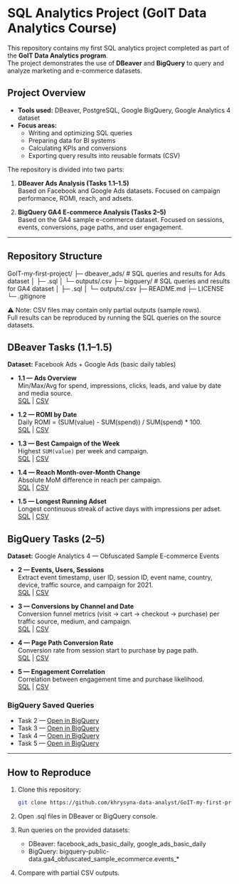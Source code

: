 # SQL Analytics Project (GoIT Data Analytics Course)

This repository contains my first SQL analytics project completed as part of the **GoIT Data Analytics program**.  
The project demonstrates the use of **DBeaver** and **BigQuery** to query and analyze marketing and e-commerce datasets.

## Project Overview

- **Tools used:** DBeaver, PostgreSQL, Google BigQuery, Google Analytics 4 dataset  
- **Focus areas:**  
  - Writing and optimizing SQL queries  
  - Preparing data for BI systems  
  - Calculating KPIs and conversions  
  - Exporting query results into reusable formats (CSV)

The repository is divided into two parts:

1. **DBeaver Ads Analysis (Tasks 1.1–1.5)**  
   Based on Facebook and Google Ads datasets. Focused on campaign performance, ROMI, reach, and adsets.  

2. **BigQuery GA4 E-commerce Analysis (Tasks 2–5)**  
   Based on the GA4 sample e-commerce dataset. Focused on sessions, events, conversions, page paths, and user engagement.

---

## Repository Structure
GoIT-my-first-project/
├─ dbeaver_ads/ # SQL queries and results for Ads dataset
│ ├─ .sql
│ └─ outputs/.csv
├─ bigquery/ # SQL queries and results for GA4 dataset
│ ├─ .sql
│ └─ outputs/.csv
├─ README.md
├─ LICENSE
└─ .gitignore

⚠️ Note: CSV files may contain only partial outputs (sample rows).  
Full results can be reproduced by running the SQL queries on the source datasets.

## DBeaver Tasks (1.1–1.5)

**Dataset:** Facebook Ads + Google Ads (basic daily tables)

- **1.1 — Ads Overview**  
  Min/Max/Avg for spend, impressions, clicks, leads, and value by date and media source.  
  [SQL](dbeaver_ads/task1_1_ads_overview.sql) | [CSV](dbeaver_ads/outputs/task1_1_ads_overview.csv)

- **1.2 — ROMI by Date**  
  Daily ROMI = (SUM(value) - SUM(spend)) / SUM(spend) * 100.  
  [SQL](dbeaver_ads/task1_2_romi_by_date.sql) | [CSV](dbeaver_ads/outputs/task1_2_romi_by_date.csv)

- **1.3 — Best Campaign of the Week**  
  Highest `SUM(value)` per week and campaign.  
  [SQL](dbeaver_ads/task1_3_best_campaign_week.sql) | [CSV](dbeaver_ads/outputs/task1_3_best_campaign_week.csv)

- **1.4 — Reach Month-over-Month Change**  
  Absolute MoM difference in reach per campaign.  
  [SQL](dbeaver_ads/task1_4_reach_mom_diff.sql) | [CSV](dbeaver_ads/outputs/task1_4_reach_mom_diff.csv)

- **1.5 — Longest Running Adset**  
  Longest continuous streak of active days with impressions per adset.  
  [SQL](dbeaver_ads/task1_5_longest_running_adset.sql) | [CSV](dbeaver_ads/outputs/task1_5_longest_running_adset.csv)


## BigQuery Tasks (2–5)

**Dataset:** Google Analytics 4 — Obfuscated Sample E-commerce Events

- **2 — Events, Users, Sessions**  
  Extract event timestamp, user ID, session ID, event name, country, device, traffic source, and campaign for 2021.  
  [SQL](bigquery/task2_events_users_sessions.sql) | [CSV](bigquery/outputs/task2_results.csv)

- **3 — Conversions by Channel and Date**  
  Conversion funnel metrics (visit → cart → checkout → purchase) per traffic source, medium, and campaign.  
  [SQL](bigquery/task3_conversions_by_channel.sql) | [CSV](bigquery/outputs/task3_results.csv)

- **4 — Page Path Conversion Rate**  
  Conversion rate from session start to purchase by page path.  
  [SQL](bigquery/task4_page_path_conversion.sql) | [CSV](bigquery/outputs/task4_results.csv)

- **5 — Engagement Correlation**  
  Correlation between engagement time and purchase likelihood.  
  [SQL](bigquery/task5_engagement_correlation.sql) | [CSV](bigquery/outputs/task5_results.csv)


### BigQuery Saved Queries
- Task 2 — [Open in BigQuery]([https://console.cloud.google.com/bigquery?savedQuery=XXXX](https://console.cloud.google.com/bigquery?ws=!1m7!1m6!12m5!1m3!1sstoried-pixel-469204-d9!2sus-central1!3sf40e7127-f51d-49f6-b931-6e0e14c6607f!2e1))
- Task 3 — [Open in BigQuery]([https://console.cloud.google.com/bigquery?savedQuery=YYYY](https://console.cloud.google.com/bigquery?ws=!1m7!1m6!12m5!1m3!1sstoried-pixel-469204-d9!2sus-central1!3sce17fffe-b19b-4eec-92c6-11d6c3d619aa!2e1))
- Task 4 — [Open in BigQuery]([https://console.cloud.google.com/bigquery?savedQuery=ZZZZ](https://console.cloud.google.com/bigquery?ws=!1m7!1m6!12m5!1m3!1sstoried-pixel-469204-d9!2sus-central1!3s5ed2029e-c512-47cc-98aa-aa74656c62aa!2e1))
- Task 5 — [Open in BigQuery]([https://console.cloud.google.com/bigquery?savedQuery=WWWW](https://console.cloud.google.com/bigquery?ws=!1m7!1m6!12m5!1m3!1sstoried-pixel-469204-d9!2sus-central1!3sf3f72518-f171-41a1-928a-21a982a210c2!2e1))


---

## How to Reproduce

1. Clone this repository:
   ```bash
   git clone https://github.com/khrysyna-data-analyst/GoIT-my-first-project.git
2. Open .sql files in DBeaver or BigQuery console.

3. Run queries on the provided datasets:
   - DBeaver: facebook_ads_basic_daily, google_ads_basic_daily
   - BigQuery: bigquery-public-data.ga4_obfuscated_sample_ecommerce.events_*

4. Compare with partial CSV outputs.

